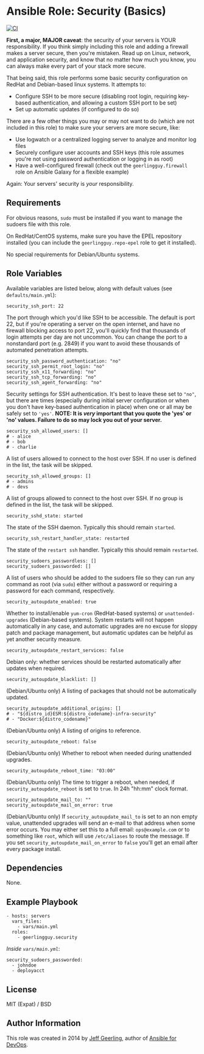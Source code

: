 # Ansible Role: Security (Basics)

[![CI](https://github.com/geerlingguy/ansible-role-security/workflows/CI/badge.svg?event=push)](https://github.com/geerlingguy/ansible-role-security/actions?query=workflow%3ACI)

**First, a major, MAJOR caveat**: the security of your servers is YOUR responsibility. If you think simply including this role and adding a firewall makes a server secure, then you're mistaken. Read up on Linux, network, and application security, and know that no matter how much you know, you can always make every part of your stack more secure.

That being said, this role performs some basic security configuration on RedHat and Debian-based linux systems. It attempts to:

  - Configure SSH to be more secure (disabling root login, requiring key-based authentication, and allowing a custom SSH port to be set)
  - Set up automatic updates (if configured to do so)

There are a few other things you may or may not want to do (which are not included in this role) to make sure your servers are more secure, like:

  - Use logwatch or a centralized logging server to analyze and monitor log files
  - Securely configure user accounts and SSH keys (this role assumes you're not using password authentication or logging in as root)
  - Have a well-configured firewall (check out the `geerlingguy.firewall` role on Ansible Galaxy for a flexible example)

Again: Your servers' security is *your* responsibility.

## Requirements

For obvious reasons, `sudo` must be installed if you want to manage the sudoers file with this role.

On RedHat/CentOS systems, make sure you have the EPEL repository installed (you can include the `geerlingguy.repo-epel` role to get it installed).

No special requirements for Debian/Ubuntu systems.

## Role Variables

Available variables are listed below, along with default values (see `defaults/main.yml`):

    security_ssh_port: 22

The port through which you'd like SSH to be accessible. The default is port 22, but if you're operating a server on the open internet, and have no firewall blocking access to port 22, you'll quickly find that thousands of login attempts per day are not uncommon. You can change the port to a nonstandard port (e.g. 2849) if you want to avoid these thousands of automated penetration attempts.

    security_ssh_password_authentication: "no"
    security_ssh_permit_root_login: "no"
    security_ssh_x11_forwarding: "no"
    security_ssh_tcp_forwarding: "no"
    security_ssh_agent_forwarding: "no"

Security settings for SSH authentication. It's best to leave these set to `"no"`, but there are times (especially during initial server configuration or when you don't have key-based authentication in place) when one or all may be safely set to `'yes'`. **NOTE: It is _very_ important that you quote the 'yes' or 'no' values. Failure to do so may lock you out of your server.**

    security_ssh_allowed_users: []
    # - alice
    # - bob
    # - charlie

A list of users allowed to connect to the host over SSH.  If no user is defined in the list, the task will be skipped.

    security_ssh_allowed_groups: []
    # - admins
    # - devs

A list of groups allowed to connect to the host over SSH.  If no group is defined in the list, the task will be skipped.

    security_sshd_state: started

The state of the SSH daemon. Typically this should remain `started`.

    security_ssh_restart_handler_state: restarted

The state of the `restart ssh` handler. Typically this should remain `restarted`.

    security_sudoers_passwordless: []
    security_sudoers_passworded: []

A list of users who should be added to the sudoers file so they can run any command as root (via `sudo`) either without a password or requiring a password for each command, respectively.

    security_autoupdate_enabled: true

Whether to install/enable `yum-cron` (RedHat-based systems) or `unattended-upgrades` (Debian-based systems). System restarts will not happen automatically in any case, and automatic upgrades are no excuse for sloppy patch and package management, but automatic updates can be helpful as yet another security measure.

    security_autoupdate_restart_services: false

Debian only: whether services should be restarted automatically after updates when required.

    security_autoupdate_blacklist: []

(Debian/Ubuntu only) A listing of packages that should not be automatically updated.

    security_autoupdate_additional_origins: []
    # - "${distro_id}ESM:${distro_codename}-infra-security"
    # - "Docker:${distro_codename}"

(Debian/Ubuntu only) A listing of origins to reference.

    security_autoupdate_reboot: false

(Debian/Ubuntu only) Whether to reboot when needed during unattended upgrades.

    security_autoupdate_reboot_time: "03:00"

(Debian/Ubuntu only) The time to trigger a reboot, when needed, if `security_autoupdate_reboot` is set to `true`. In 24h "hh:mm" clock format.

    security_autoupdate_mail_to: ""
    security_autoupdate_mail_on_error: true

(Debian/Ubuntu only) If `security_autoupdate_mail_to` is set to an non empty value, unattended upgrades will send an e-mail to that address when some error occurs. You may either set this to a full email: `ops@example.com` or to something like `root`, which will use `/etc/aliases` to route the message. If you set `security_autoupdate_mail_on_error` to `false` you'll get an email after every package install.

## Dependencies

None.

## Example Playbook

    - hosts: servers
      vars_files:
        - vars/main.yml
      roles:
        - geerlingguy.security

*Inside `vars/main.yml`*:

    security_sudoers_passworded:
      - johndoe
      - deployacct

## License

MIT (Expat) / BSD

## Author Information

This role was created in 2014 by [Jeff Geerling](https://www.jeffgeerling.com/), author of [Ansible for DevOps](https://www.ansiblefordevops.com/).
